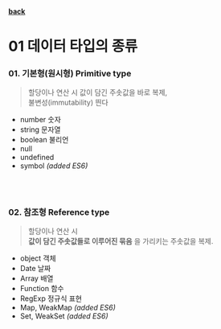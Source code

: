 #### [back](../../../README.md)

# 01 데이터 타입의 종류

### 01. 기본형(원시형) Primitive type

> 할당이나 연산 시 값이 담긴 주솟값을 바로 복제, <br> 불변성(immutability) 띈다

- number 숫자
- string 문자열
- boolean 불리언
- null
- undefined
- symbol _(added ES6)_

<br>
<br>

### 02. 참조형 Reference type

> 할당이나 연산 시 <br> **값이 담긴 주솟값들로 이루어진 묶음** 을 가리키는 주솟값을 복제.

- object 객체
- Date 날짜
- Array 배열
- Function 함수
- RegExp 정규식 표현
- Map, WeakMap _(added ES6)_
- Set, WeakSet _(added ES6)_
